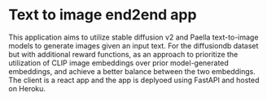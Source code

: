 # Text to image end2end app

This application aims to utilize stable diffusion v2 and Paella text-to-image models to generate images given an input text. For the diffusiondb dataset but with additional reward functions, as an approach to prioritize the utilization of CLIP image embeddings over prior model-generated embeddings, and achieve a better balance between the two embeddings. The client is a react app and the app is deplyoed using FastAPI and hosted on Heroku.
